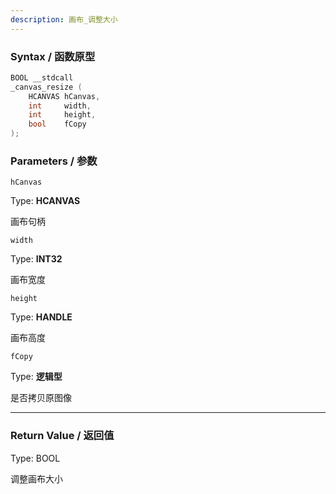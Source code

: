 ```yaml
---
description: 画布_调整大小
---
```


### Syntax / 函数原型

```C++
BOOL __stdcall 
_canvas_resize (
    HCANVAS hCanvas,
    int     width,
    int     height,
    bool    fCopy
);
```


### Parameters / 参数

`hCanvas`

Type: **HCANVAS**

画布句柄

`width`

Type: **INT32**

画布宽度

`height`

Type: **HANDLE**

画布高度

`fCopy`

Type: **逻辑型**

是否拷贝原图像

---

### Return Value / 返回值

Type: BOOL

调整画布大小
